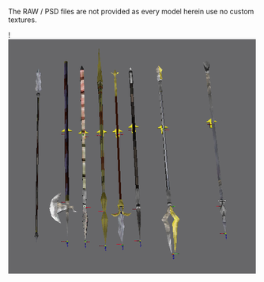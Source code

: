 The RAW / PSD files are not provided as every model herein use no custom textures.

!![pic](POLEARMS.png)
